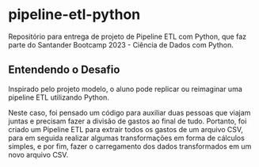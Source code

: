 # pipeline-etl-python
Repositório para entrega de projeto de Pipeline ETL com Python, que faz parte do Santander Bootcamp 2023 - Ciência de Dados com Python. 

## Entendendo o Desafio
Inspirado pelo projeto modelo, o aluno pode replicar ou reimaginar uma pipeline ETL utilizando Python.

Neste caso, foi pensado um código para auxiliar duas pessoas que viajam juntas e precisam fazer a divisão de gastos ao final de tudo. Portanto, foi criado um Pipeline ETL para extrair todos os gastos de um arquivo CSV, para em seguida realizar algumas transformações em forma de cálculos simples, e por fim, fazer o carregamento dos dados transformados em um novo arquivo CSV.
